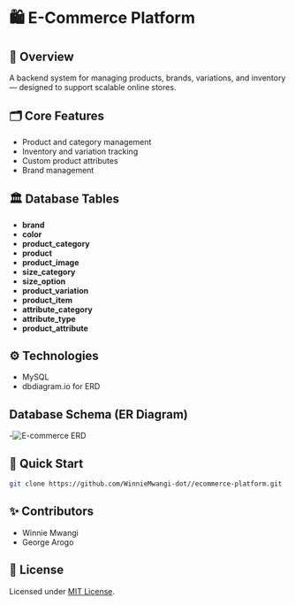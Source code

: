 # 🛍️ E-Commerce Platform 
## 📖 Overview
A backend system for managing products, brands, variations, and inventory — designed to support scalable online stores.
## 🗂️ Core Features
- Product and category management
- Inventory and variation tracking
- Custom product attributes
- Brand management
## 🏛️ Database Tables
- **brand**
- **color**
- **product_category**
- **product**
- **product_image**
- **size_category**
- **size_option**
- **product_variation**
- **product_item**
- **attribute_category**
- **attribute_type**
- **product_attribute**
## ⚙️ Technologies
- MySQL 
- dbdiagram.io for ERD
##  Database Schema (ER Diagram)
-![E-commerce ERD](https://github.com/user-attachments/assets/a60dff1c-76dc-4475-9ee0-30d9d36f49c3)
## 🚀 Quick Start
```bash
git clone https://github.com/WinnieMwangi-dot//ecommerce-platform.git
```
## ✨ Contributors
- Winnie Mwangi
- George Arogo
  
## 📄 License
Licensed under [MIT License](LICENSE).



